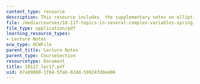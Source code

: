 ```yaml
---
content_type: resource
description: This resource includes  the supplementary notes on elliptic operators.
file: /media/courses/18-117-topics-in-several-complex-variables-spring-2005/07a990801f045fab024d59924fd0e406_18117_lec17.pdf
file_type: application/pdf
learning_resource_types:
- Lecture Notes
ocw_type: OCWFile
parent_title: Lecture Notes
parent_type: CourseSection
resourcetype: Document
title: 18117_lec17.pdf
uid: 07a99080-1f04-5fab-024d-59924fd0e406
---
```

